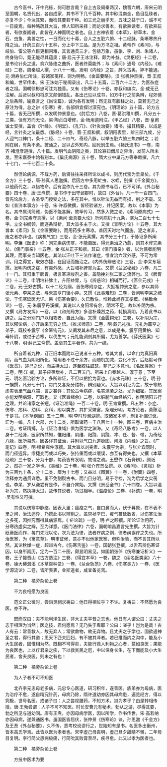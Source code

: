 <!-- { "loadSidebar": true } -->
　　古今医书，汗牛充栋，何可胜言哉？自上古及周秦两汉，魏晋六朝，唐宋元明至国朝，名贤代出，各自成家，其书不下几千百种。其中砂混南金，鱼目乱珠者，亦复不少；今汰其繁，而检其要若干种。如三光之丽乎天，五味之益于口，诚不可一日废焉。每种略疏其大旨，俾人知所采择；而访求善本，有欲熟读者，有欲熟玩者，有欲查阅者，此皆在人神而明之者也。自上古神农着《本草》，辨草木、金石、虫鱼、禽兽之性，一日而化七十毒，合人之五脏六腑、十二经脉，条晰寒热升降之治。计药三百六十五种，分上中下三品，是为方书之祖。黄帝作《素问》，与岐伯、雷公等六臣更相问难，其言通贯三才，包括万象，虽张、李、刘、朱诸人，终身钻仰，竟无能尽其蕴奥；唐·启元子王冰注释，颇为补益。《灵枢经》十二卷，是书论针灸之道，俞穴脉络之曲折，医者终莫能外；与《素问》通号《内经》。《难经》二卷，周秦越人撰，计八十一难。发明《内经》之旨，辞义古奥，猝不能通。元·滑寿伯仁所注，较诸家笺释，则为明畅。《金匮要略》，汉·张机仲景撰，晋·王叔和编，世罕传本。宋·王洙始于秘阁录出，凡二十五篇，二百六十二方，为医杂症者之祖。国朝徐彬忠可注为独善。又有《伤寒论》十卷，亦叔和编次，金·成无己注解。后贤以叔和将原文颠倒错乱，各出己见以成书，如方中行之前条辨，程郊倩之后条辨，喻嘉言之《尚论篇》，诚为各有发明；然无互有胶柱之处，莫若无己之原注为得。总之讲《伤寒》者，各部俱宜探讨深究也。《明理论》五十篇，论方五十篇，皆无己所撰，以发明仲景意也。《肘后方》八卷，晋·葛洪稚川撰，凡分五十三类，但有方而无论。梁·陶贞白增修，金·杨用道附注。《甲乙经》八卷，晋·皇甫谧士安撰，盖合《针经》、《明堂》、《孔穴》、《针灸治要》诸书，撮其精要，以成是经，言针灸之法最悉。《脉经》十卷，晋·王叔和撰，叙阴阳表里，辨三部九候，分人迎气口神门，条十二经、二十四气、奇经八脉，以举五脏六腑三焦四时之 ；若网在纲，有条不紊。披诵之，足以占外知内，回死别生焉。《褚氏遗书》一卷，南齐·褚澄彦道撰，凡十篇。发明气血阴阳之奥，其论寡妇僧尼之异治，发前人所未发。至宋嘉泰中始有刻本。《巢氏病源》五十卷，隋大业中巢元方等奉敕撰，凡六十七门，一千七百二十条。

　　然但论病源，不载方药，后贤往往采择所论以成书，则历代宝为圭臬矣。《千金方》三十卷，唐·孙真人思邈撰。后因方中多用虻虫、水蛭，别撰《千金翼方》。以他药代之，以惜物命。后有混作九十三卷。其为原书与否，已不可详。《外台秘要》四十卷，唐·王焘撰，是书作于出守邺郡时，故曰《外台》。凡一千一百四门。皆先论后方，古圣专门授受之法，多在其中。惟以针法无益而有损，削之不载。又如《普济本事方》十卷，宋·许叔微撰，皆经验诸方，并记医案，故以《本事》为名。其书属词简雅，伪医不能甚解，故罕传习，然多入微之论。《素问原病式》一卷，金·刘完素守真撰，以《素问·至真要大论》所列病机十九条，演为二百七十七字。立全书纲领，而逐条辩析，其大旨多主于火。又撰《宣明方论》十五卷，其大旨本《素问》及《金匮要略》，而用药多主寒凉。盖因天时地气而施。泥之者非，废之者亦非也。《病机气宜》三卷，金·张元素撰，其书分三十门，于脉证多所阐明。李濂《医史》称：刘完素病伤寒，不能自医，得元素治之乃愈，则其术侔完素矣。《儒门事亲》十五卷，金·张从正子和撰。其曰《儒门事亲》者，以为儒者能明其理，而事亲当知医也。其法以汗吐下三法作诸症，惟宜治六淫外感，不可为常训。用之得宜，取效亦捷，在因证而施治之。《内外伤辨惑论》三卷，金·李杲东垣撰。发明内伤之症，有类外感，大旨培补脾胃为主。又撰《兰室秘藏》六卷，凡二十一门。其归重于脾胃，极言寒凉峻剂之害。盖隐挽刘张二家之流弊也。又《脾胃论》十二卷，申明培补脾土，升阳益胃，与《辨惑论》相辅而行。《医垒元戎》十二卷，元·王好古撰。以十二经为纲，首伤寒附杂症，大抵祖仲景之意，参以其师张元素、李杲之法，与朱震亨门径小异。又撰《此事难知》二卷，皆阐明李杲之绪论，于伤寒延医尤详。杲《伤寒会要》，久已散佚，惟赖此尚存其梗概。《格致余论》一卷，元·朱震亨丹溪撰。其说以人身阳常有余，阴常不足，故以补阴为宗。又撰《局方发挥》一卷，以《和剂局方》多温补燥烈之药，耗损真阴，乃着此书以辟之。后之分别门户以相攻者，自此为始。又撰《金匮钩元》三卷，以补阴为宗，其以郁论病，亦开后来无穷之悟。《推求师意》二卷，明·戴元礼撰。元礼为震亨之弟子，既校补震亨《金匮钩元》，又阐发其未尽之意，以成是书。震亨用黄柏、知母补阴，或过于苦寒，以伐生气；元礼能调剂其所偏，尤为善学。《薛氏医案》七十八卷，明·薛己立斋撰。盖裒其生平著作，共为一编。

　　所自着者九种，订正旧本而附以己说者十五种。考其大旨，以命门为真阳真阴，而气血为阴阳所化，常用者不过十余方，而随机加减，变化不穷。后赵献可作《医贯》，述己之说，而主持太过，遂至胶柱鼓瑟，非己之本意也。《名医类案》十二卷，明·江 撰，其子应宿增补，凡二百五门。所采上自秦越人、淳于意；下至元、明名医治验方论，多所辨证，不但以捃拾为富也。《赤水元珠》三十卷，明·孙一揆撰，凡分七十门，每门又各条分缕析，辨别疑义。大旨以明证为主，故于寒热虚实表里气血八端，言之甚详；其论古今病症，名实混淆之处，尤为细密。其医案亦能发明病源，可取也。又《医旨绪余》二卷，以脏腑气血经络穴，推明阴阳五行之理，并论诸家之长短。《证治准绳》一百二十卷，明·王肯堂撰。凡五种：杂症、伤寒、疡科、幼科、女科，附以类方，其扩采繁富，条理分明。考方论者，莫赅洽于是书。《本草纲目》五十二卷，明·李时珍濒湖撰。取诸家本草，删复补漏订讹，汇为一编。凡十六部，六十二类，所取诸药一千八百七十一种，图三卷，百病主治二卷。考证精搏，与《证治准绳》俱为医学之渊海。又《奇经八脉考》一卷，以人身十二经脉，医家所共知，惟阳维、阴维、阳跷、阴跷、冲、任、督、带，为奇经八脉，医所易忽。因各详其证治，并附以气口九道脉图，阐发《内经》之旨。《广笔记》四卷，明·缪希雍仲淳撰。其大旨以刘完素、朱震亨为宗，与张介宾同时，而门径迥异。缪捷变而或以巧失，张持重而或以缓误，亦互有得失也。又撰《本草经疏》三十卷，分为十部，每药皆有发明，故谓之疏。王懋作《石膏辨》，颇诋 之，然亦一家之学也。《类经》三十卷，明·张介宾景岳撰。以《素问》、《灵枢》析为三百九十条，分十二类，厘为十七卷；又益以《图翼》十一卷，《附翼》四卷，注释亦为通贯详悉。虽不免割裂古书，而门目分明，易于寻检，洵为后学之实筏也。李杲、罗从谦尝有是作，不自介宾始。又撰《景岳全书》六十四卷。大旨以温补为宗，然执持太过，故传其说者，功过相半。《温疫论》三卷，《补遗》一卷，明·吴有性又可撰。

　　其说以伤寒中脉络，因表入里；瘟疫之气，自口鼻而入，伏于募原，在不表不里之间，治法迥异，乃撰此书以辨别之。盖崇祯辛巳，疫气蔓延数省，以伤寒法治之多死，因推究而得其病源焉。《 疟论疏》一卷，明·卢之颐撰。所论证治用药，分寒热虚实之辨，至为详悉。《医门法律》六卷，国朝喻昌嘉言先生撰。大旨为针砭庸医而作，每门先冠以论，次为法为律，法者疗病之例，律者纠误疗之失也。所治医案，为《寓意草》。明审证候，意亦不似他家医案，但称治验，而不言其所以然。其论秋燥一症，超越古今。《伤寒舌鉴》一卷，国朝张登撰，以舌苔辨伤寒证因，以身所阅历，定为一百二十图，颇显明易见。如国朝张倬《伤寒兼证析义》一卷，王子接晋山《古方选注》三卷、《得宜本草》一卷，魏之 《续名医类案》六十卷，徐大椿洄溪《本草百种录》一卷、《兰台轨范》八卷、《伤寒类方》一卷、《医学源流论》二卷，皆所表表，业斯道者，咸宜备览焉。

　　第二种　橘旁杂论上卷

　　不为良相愿为良医

　　范文正公微时，尝诣灵祠求祷曰：他日得相位乎？不许。复祷曰：不然愿为良医。亦不许。

　　既而叹曰：夫不能利泽生民，非大丈夫平昔之志也。他日有人谓公曰：丈夫之志于相理为当然；医之技，君何愿焉？无乃失于卑耶？公曰：嗟乎！岂为是哉！古人有云：常善救人，故无弃人；常欲救物，故无弃物。且丈夫之于学也，固欲遇神圣之君，得行其道；思天下匹夫匹妇，有不被其泽者。若已推而内之沟中，能及小大生民者，固惟相为然。既相不可得矣，夫能行救人利物之心者，莫如良医；果能为良医也，上以疗君亲之疾，下以救贫民之厄，中以保身长生，在下而能及小大生民者，舍夫良医，则未之有也！

　　第二种　橘旁杂论上卷

　　为人子者不可不知医

　　北齐李元忠母老多病，元忠专心医道，研习积年，遂善医。族弟亦为母病，医为治疗不愈，遂自精究针药，母病乃除，隋许道幼亦因其母病患，遍览经方，得以究极，世号名医。戒诸子曰：人之尝视膳药，不知方术，岂为孝乎？由是转相传授。唐·王勃尝谓：人子不可不知医。时长安曹元有秘术，勃从之游，尽得其要，勃之所见与道幼同。唐有王焘，亦因母病学医，因以所学，作书传世。宋·高若纳亦因母病，遂兼通医书。虽国医皆屈伏，张仲景《伤寒论》诀，孙思邈《千金方》及王焘《外台秘要》，久不传，悉考校讹谬行之，世始知有是书。名医多出衡州，皆本高氏学焉。此皆以医为孝者也。宋李虚己母丧明，虚己旦夕舐睛不懈，二年母目复明。李行简父患痈极痛，行简吮其败膏至尽，疾寻愈。此又以孝为医者也。

　　第二种　橘旁杂论上卷

　　方技中医术为要

